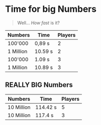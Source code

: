 # Time for big Numbers

> Well... *How fast* is it?

| Numbers | Time | Players |
| ----- | ----- | ----- |
| 100'000 | 0,89 s | 2 |
| 1 Million | 10.59 s | 2 |
| 100'000 | 1.09 s | 3 |
| 1 Million | 10.89 s | 3 |


## REALLY BIG Numbers

| Numbers | Time | Players |
| --- | --- | --- |
| 10 Million | 114.42 s | 5 |
| 10 Million | 117.4 s | 3 |
